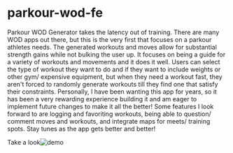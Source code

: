 # parkour-wod-fe
Parkour WOD Generator takes the latency out of training. There are many WOD apps out there, but this is the very first that focuses on a parkour athletes needs. The generated workouts and moves allow for substantial strength gains while not bulking the user up. It focuses on being a guide for a variety of workouts and movements and it does it well. Users can select the type of workout they want to do and if they want to include weights or other gym/ expensive equipment, but when they need a workout fast, they aren't forced to randomly generate workouts till they find one that satisfy their constraints. Personally, I have been wanting this app for years, so it has been a very rewarding experience building it and am eager to implement future changes to make it all the better! Some features I look forward to are logging and favoriting workouts, being able to question/ comment moves and workouts, and integrate maps for meets/ training spots. Stay tunes as the app gets better and better!


Take a look![demo](https://s19.postimg.cc/ui4fu09ib/parkour-wod-app-demo-shot.png)
